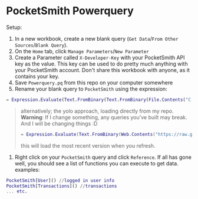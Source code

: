 # PocketSmith Powerquery
Setup:
1. In a new workbook, create a new blank query (`Get Data`/`From Other Sources`/`Blank Query`). 
1. On the `Home` tab, click `Manage Parameters`/`New Parameter`
1. Create a Parameter called `X-Developer-Key` with your PocketSmith API key as the value. This key can be used to do pretty much anything with your PocketSmith account. Don't share this workbook with anyone, as it contains your key.
1. Save `Powerquery.pq` from this repo on your computer somewhere
1. Rename your blank query to `PocketSmith` using the expression:
```m
= Expression.Evaluate(Text.FromBinary(Text.FromBinary(File.Contents("C:\your\local\path.pq"))), #shared)
```
> alternatively; the yolo approach, loading directly from my repo. **Warning**: If I change something, any queries you've built may break. And I will be changing things :D
>
>    ```m
>    = Expression.Evaluate(Text.FromBinary(Web.Contents("https://raw.githubusercontent.com/bertlebee/pocketsmith/refs/heads/master/Pocketsmith.pq")), #shared)
>    ```
> this will load the most recent version when you refresh.
1. Right click on your `PocketSmith` query and click `Reference`. If all has gone well, you should see a list of functions you can execute to get data.
examples:
```m
PocketSmith[User]() //logged in user info
PocketSmith[Transactions]() //transactions
... etc.
```
